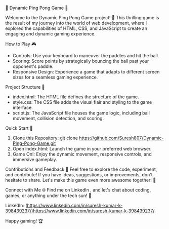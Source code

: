 🏓 Dynamic Ping Pong Game 🚀

Welcome to the Dynamic Ping Pong Game project! 🎉 This thrilling game is the result of my journey into the world of web development, where I explored the capabilities of HTML, CSS, and JavaScript to create an engaging and dynamic gaming experience.

 How to Play 🎮
- Controls: Use your keyboard to maneuver the paddles and hit the ball.
- Scoring: Score points by strategically bouncing the ball past your opponent's paddle.
- Responsive Design: Experience a game that adapts to different screen sizes for a seamless gaming experience.

 Project Structure 📂
- index.html: The HTML file defines the structure of the game.
- style.css: The CSS file adds the visual flair and styling to the game interface.
- script.js: The JavaScript file houses the game logic, including ball movement, collision detection, and scoring.

 Quick Start 🚀
1. Clone this Repository: git clone https://github.com/Suresh807/Dynamic-Ping-Pong-Game.git
2. Open index.html: Launch the game in your preferred web browser.
3. Game On!: Enjoy the dynamic movement, responsive controls, and immersive gameplay.

 Contributions and Feedback 🤝
Feel free to explore the code, experiment, and contribute! If you have ideas, suggestions, or improvements, don't hesitate to share. Let's make this game even more awesome together! 🌟

 Connect with Me 🌐
Find me on LinkedIn , and let's chat about coding, games, or anything under the tech sun! 🚀

LinkedIn: (https://www.linkedin.com/in/suresh-kumar-k-398439237/)https://www.linkedin.com/in/suresh-kumar-k-398439237/

Happy gaming! 🏆
